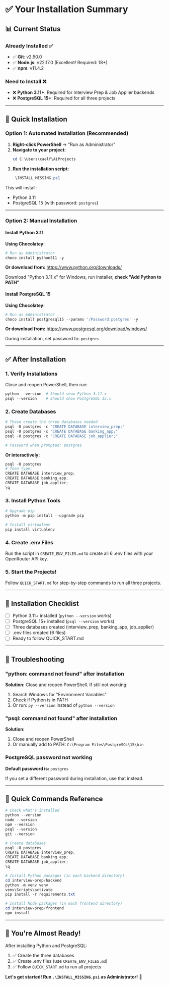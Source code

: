 # ✅ Your Installation Summary

## 📊 Current Status

### Already Installed ✅
- ✅ **Git**: v2.50.0
- ✅ **Node.js**: v22.17.0 (Excellent! Required: 18+)
- ✅ **npm**: v11.4.2

### Need to Install ❌
- ❌ **Python 3.11+**: Required for Interview Prep & Job Applier backends
- ❌ **PostgreSQL 15+**: Required for all three projects

---

## 🚀 Quick Installation

### **Option 1: Automated Installation (Recommended)**

1. **Right-click PowerShell** → "Run as Administrator"
2. **Navigate to your project:**
   ```powershell
   cd C:\Users\caelf\AiProjects
   ```
3. **Run the installation script:**
   ```powershell
   .\INSTALL_MISSING.ps1
   ```

This will install:
- Python 3.11
- PostgreSQL 15 (with password: `postgres`)

---

### **Option 2: Manual Installation**

#### **Install Python 3.11**

**Using Chocolatey:**
```powershell
# Run as Administrator
choco install python311 -y
```

**Or download from:**
https://www.python.org/downloads/

Download "Python 3.11.x" for Windows, run installer, **check "Add Python to PATH"**

#### **Install PostgreSQL 15**

**Using Chocolatey:**
```powershell
# Run as Administrator
choco install postgresql15 --params '/Password:postgres' -y
```

**Or download from:**
https://www.postgresql.org/download/windows/

During installation, set password to: `postgres`

---

## ✅ After Installation

### 1. **Verify Installations**

Close and reopen PowerShell, then run:

```powershell
python --version  # Should show Python 3.11.x
psql --version    # Should show PostgreSQL 15.x
```

### 2. **Create Databases**

```powershell
# These create the three databases needed
psql -U postgres -c "CREATE DATABASE interview_prep;"
psql -U postgres -c "CREATE DATABASE banking_app;"
psql -U postgres -c "CREATE DATABASE job_applier;"

# Password when prompted: postgres
```

**Or interactively:**
```powershell
psql -U postgres
# Then type:
CREATE DATABASE interview_prep;
CREATE DATABASE banking_app;
CREATE DATABASE job_applier;
\q
```

### 3. **Install Python Tools**

```powershell
# Upgrade pip
python -m pip install --upgrade pip

# Install virtualenv
pip install virtualenv
```

### 4. **Create .env Files**

Run the script in `CREATE_ENV_FILES.md` to create all 6 .env files with your OpenRouter API key.

### 5. **Start the Projects!**

Follow `QUICK_START.md` for step-by-step commands to run all three projects.

---

## 🎯 Installation Checklist

- [ ] Python 3.11+ installed (`python --version` works)
- [ ] PostgreSQL 15+ installed (`psql --version` works)
- [ ] Three databases created (interview_prep, banking_app, job_applier)
- [ ] .env files created (6 files)
- [ ] Ready to follow QUICK_START.md

---

## 🔧 Troubleshooting

### "python: command not found" after installation

**Solution:** Close and reopen PowerShell. If still not working:
1. Search Windows for "Environment Variables"
2. Check if Python is in PATH
3. Or run: `py --version` instead of `python --version`

### "psql: command not found" after installation

**Solution:** 
1. Close and reopen PowerShell
2. Or manually add to PATH: `C:\Program Files\PostgreSQL\15\bin`

### PostgreSQL password not working

**Default password is:** `postgres`

If you set a different password during installation, use that instead.

---

## 📝 Quick Commands Reference

```powershell
# Check what's installed
python --version
node --version
npm --version
psql --version
git --version

# Create databases
psql -U postgres
CREATE DATABASE interview_prep;
CREATE DATABASE banking_app;
CREATE DATABASE job_applier;
\q

# Install Python packages (in each backend directory)
cd interview-prep/backend
python -m venv venv
venv\Scripts\activate
pip install -r requirements.txt

# Install Node packages (in each frontend directory)
cd interview-prep/frontend
npm install
```

---

## 🎉 You're Almost Ready!

After installing Python and PostgreSQL:
1. ✅ Create the three databases
2. ✅ Create .env files (use `CREATE_ENV_FILES.md`)
3. ✅ Follow `QUICK_START.md` to run all projects

**Let's get started! Run `.\INSTALL_MISSING.ps1` as Administrator!** 🚀

